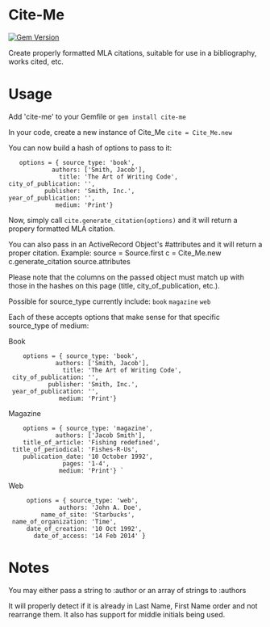 Cite-Me
======
[![Gem Version](https://badge.fury.io/rb/cite-me.png)](http://badge.fury.io/rb/cite-me)

Create properly formatted MLA citations, suitable for use in a bibliography, works cited, etc.


Usage
=====
Add 'cite-me' to your Gemfile or `gem install cite-me`

In your code, create a new instance of Cite_Me `cite = Cite_Me.new`

You can now build a hash of options to pass to it:

       options = { source_type: 'book',
                authors: ['Smith, Jacob'],
                  title: 'The Art of Writing Code',
    city_of_publication: '',
              publisher: 'Smith, Inc.',
    year_of_publication: '',
                 medium: 'Print'}

Now, simply call `cite.generate_citation(options)` and it will return a propery formatted MLA citation.

You can also pass in an ActiveRecord Object's #attributes and it will return a proper citation. Example:
      source = Source.first
      c = Cite_Me.new
      c.generate_citation source.attributes

Please note that the columns on the passed object must match up with those in the hashes on this page (title, city_of_publication, etc.).

Possible for source_type currently include:
`book`
`magazine`
`web`

Each of these accepts options that make sense for that specific source_type of medium:

Book

        options = { source_type: 'book',
                 authors: ['Smith, Jacob'],
                   title: 'The Art of Writing Code',
     city_of_publication: '',
               publisher: 'Smith, Inc.',
     year_of_publication: '',
                  medium: 'Print'}

Magazine

        options = { source_type: 'magazine',
                 authors: ['Jacob Smith'],
        title_of_article: 'Fishing redefined',
     title_of_periodical: 'Fishes-R-Us',
        publication_date: '10 October 1992',
                   pages: '1-4',
                  medium: 'Print'} `

Web

         options = { source_type: 'web',
                  authors: 'John A. Doe',
             name_of_site: 'Starbucks',
     name_of_organization: 'Time',
         date_of_creation: '10 Oct 1992',
           date_of_access: '14 Feb 2014' }

Notes
=====
You may either pass a string to :author or an array of strings to :authors

It will properly detect if it is already in Last Name, First Name order and not rearrange them. It also has support for middle initials being used.

